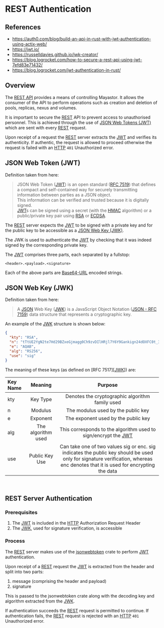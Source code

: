 # REST Authentication

## References

- https://auth0.com/blog/build-an-api-in-rust-with-jwt-authentication-using-actix-web/
- https://jwt.io/
- https://russelldavies.github.io/jwk-creator/
- https://blog.logrocket.com/how-to-secure-a-rest-api-using-jwt-7efd83e71432/
- https://blog.logrocket.com/jwt-authentication-in-rust/

## Overview

The [REST API][REST] provides a means of controlling Mayastor. It allows the consumer of the API to perform operations
such as creation and deletion of pools, replicas, nexus and volumes.

It is important to secure the [REST] API to prevent access to unauthorised personnel. This is achieved through the use
of
[JSON Web Tokens (JWT)][JWT] which are sent with every [REST] request.

Upon receipt of a request the [REST] server extracts the [JWT] and verifies its authenticity. If authentic, the request
is
allowed to proceed otherwise the request is failed with an [HTTP] `401` Unauthorized error.

## JSON Web Token (JWT)

Definition taken from here:

> JSON Web Token ([JWT]) is an open standard ([RFC 7519][JWT]) that defines a compact and self-contained way for
> securely transmitting information between parties as a JSON object. \
> This information can be verified and trusted because it is digitally signed. \
> [JWT]s can be signed using a secret (with the [HMAC] algorithm) or a public/private key pair using [RSA] or
> [ECDSA].

The [REST] server expects the [JWT] to be signed with a private key and for the public key to be accessible as
a [JSON Web Key (JWK)][JWK].

The JWK is used to authenticate the [JWT] by checking that it was indeed signed by the corresponding private key.

The [JWT] comprises three parts, each separated by a fullstop:

`<header>.<payload>.<signature>`

Each of the above parts are [Base64-URL] encoded strings.

## JSON Web Key (JWK)

Definition taken from here:

> A [JSON] Web Key ([JWK]) is a JavaScript Object Notation ([JSON - RFC 7159][JSON]) data structure that represents a
> cryptographic key.

An example of the [JWK] structure is shown below:

```json
{
  "kty": "RSA",
  "n": "tTtUE2YgN2te7Hd29BZxeGjmagg0Ch9zvDIlHRjl7Y6Y9Gankign24dOXFC0t_3XzylySG0w56YkAgZPbu-7NRUbjE8ev5gFEBVfHgXmPvFKwPSkCtZG94Kx-lK_BZ4oOieLSoqSSsCdm6Mr5q57odkWghnXXohmRgKVgrg2OS1fUcw5l2AYljierf2vsFDGU6DU1PqeKiDrflsu8CFxDBAkVdUJCZH5BJcUMhjK41FCyYImtEb13eXRIr46rwxOGjwj6Szthd-sZIDDP_VVBJ3bGNk80buaWYQnojtllseNBg9pGCTBtYHB-kd-NNm2rwPWQLjmcY1ym9LtJmrQCXvA4EUgsG7qBNj1dl2NHcG03eEoJBejQ5xwTNgQZ6311lXuKByP5gkiLctCtwn1wGTJpjbLKo8xReNdKgFqrIOT1mC76oZpT3AsWlVH60H4aVTthuYEBCJgBQh5Bh6y44ANGcybj-q7sOOtuWi96sXNOCLczEbqKYpeuckYp1LP",
  "e": "AQAB",
  "alg": "RS256",
  "use": "sig"
}
```

The meaning of these keys (as defined on [RFC 7517][[JWK]]) are:

| Key Name |      Meaning       |                                                                                     Purpose                                                                                     |
|:---------|:------------------:|:-------------------------------------------------------------------------------------------------------------------------------------------------------------------------------:|
| kty      |      Key Type      |                                                                 Denotes the cryptographic algorithm family used                                                                 |
| n        |      Modulus       |                                                                       The modulus used by the public key                                                                        |
| e        |      Exponent      |                                                                       The exponent used by the public key                                                                       |
| alg      | The algorithm used |                                                        This corresponds to the algorithm used to sign/encrypt the [JWT]                                                         |
| use      |   Public Key Use   | Can take one of two values sig or enc. sig indicates the public key should be used only for signature verification, whereas enc denotes that it is used for encrypting the data |

<br>

## REST Server Authentication

### Prerequisites

1. The [JWT] is included in the [HTTP] Authorization Request Header
2. The [JWK], used for signature verification, is accessible

### Process

The [REST] server makes use of the [jsonwebtoken] crate to perform [JWT] authentication.

Upon receipt of a [REST] request the [JWT] is extracted from the header and split into two parts:

1. message (comprising the header and payload)
2. signature

This is passed to the jsonwebtoken crate along with the decoding key and algorithm extracted from the [JWK].

If authentication succeeds the [REST] request is permitted to continue. If authentication fails, the [REST] request is
rejected with an [HTTP] `401` Unauthorized error.

[REST]: https://en.wikipedia.org/wiki/REST

[JWT]: https://datatracker.ietf.org/doc/html/rfc7519

[JWK]: https://datatracker.ietf.org/doc/html/rfc7517

[HTTP]: https://developer.mozilla.org/en-US/docs/Web/HTTP

[Base64-URL]: https://base64.guru/standards/base64url

[HMAC]: https://datatracker.ietf.org/doc/html/rfc2104

[RSA]: https://en.wikipedia.org/wiki/RSA_(cryptosystem)

[ECDSA]: https://en.wikipedia.org/wiki/Elliptic_Curve_Digital_Signature_Algorithm

[JSON]: https://datatracker.ietf.org/doc/html/rfc7159

[jsonwebtoken]: https://github.com/Keats/jsonwebtoken
